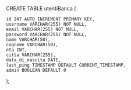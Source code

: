 CREATE TABLE utentiBanca (

    id INT AUTO_INCREMENT PRIMARY KEY,
    username VARCHAR(255) NOT NULL,
    email VARCHAR(255) NOT NULL,
    password VARCHAR(255) NOT NULL,
    nome VARCHAR(50),
    cognome VARCHAR(50),
    eta INT,
    citta VARCHAR(255),
    data_di_nascita DATE,
    last_ping TIMESTAMP DEFAULT CURRENT_TIMESTAMP,
    admin BOOLEAN DEFAULT 0

);